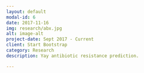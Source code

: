 ```yaml
---
layout: default
modal-id: 6
date: 2017-11-16
img: research/abx.jpg
alt: image-alt
project-date: Sept 2017 - Current
client: Start Bootstrap
category: Research
description: Yay antibiotic resistance prediction.

---
```

